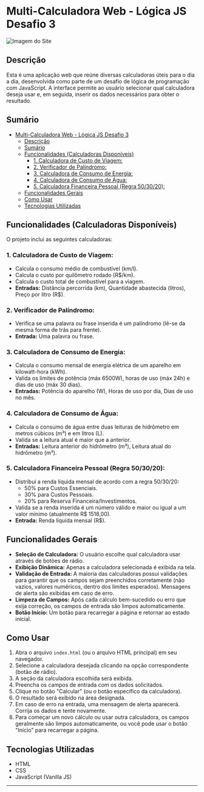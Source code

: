 # Multi-Calculadora Web - Lógica JS Desafio 3

![Imagem do Site](./assets/programacao.png)

## Descrição

Esta é uma aplicação web que reúne diversas calculadoras úteis para o dia a dia, desenvolvida como parte de um desafio de lógica de programação com JavaScript. A interface permite ao usuário selecionar qual calculadora deseja usar e, em seguida, inserir os dados necessários para obter o resultado.

## Sumário

- [Multi-Calculadora Web - Lógica JS Desafio 3](#multi-calculadora-web---lógica-js-desafio-3)
  - [Descrição](#descrição)
  - [Sumário](#sumário)
  - [Funcionalidades (Calculadoras Disponíveis)](#funcionalidades-calculadoras-disponíveis)
    - [1. Calculadora de Custo de Viagem:](#1-calculadora-de-custo-de-viagem)
    - [2. Verificador de Palíndromo:](#2-verificador-de-palíndromo)
    - [3. Calculadora de Consumo de Energia:](#3-calculadora-de-consumo-de-energia)
    - [4. Calculadora de Consumo de Água:](#4-calculadora-de-consumo-de-água)
    - [5. Calculadora Financeira Pessoal (Regra 50/30/20):](#5-calculadora-financeira-pessoal-regra-503020)
  - [Funcionalidades Gerais](#funcionalidades-gerais)
  - [Como Usar](#como-usar)
  - [Tecnologias Utilizadas](#tecnologias-utilizadas)

## Funcionalidades (Calculadoras Disponíveis)

O projeto inclui as seguintes calculadoras:

### 1. Calculadora de Custo de Viagem:
*   Calcula o consumo médio de combustível (km/l).
*   Calcula o custo por quilômetro rodado (R$/km).
*   Calcula o custo total de combustível para a viagem.
*   **Entradas:** Distância percorrida (km), Quantidade abastecida (litros), Preço por litro (R$).

### 2. Verificador de Palíndromo:
*   Verifica se uma palavra ou frase inserida é um palíndromo (lê-se da mesma forma de trás para frente).
*   **Entrada:** Uma palavra ou frase.

### 3. Calculadora de Consumo de Energia:
*   Calcula o consumo mensal de energia elétrica de um aparelho em kilowatt-hora (kWh).
*   Valida os limites de potência (máx 6500W), horas de uso (máx 24h) e dias de uso (máx 30 dias).
*   **Entradas:** Potência do aparelho (W), Horas de uso por dia, Dias de uso no mês.

### 4. Calculadora de Consumo de Água:
*   Calcula o consumo de água entre duas leituras de hidrômetro em metros cúbicos (m³) e em litros (L).
*   Valida se a leitura atual é maior que a anterior.
*   **Entradas:** Leitura anterior do hidrômetro (m³), Leitura atual do hidrômetro (m³).

### 5. Calculadora Financeira Pessoal (Regra 50/30/20):
*   Distribui a renda líquida mensal de acordo com a regra 50/30/20:
    *   50% para Custos Essenciais.
    *   30% para Custos Pessoais.
    *   20% para Reserva Financeira/Investimentos.
*   Valida se a renda inserida é um número válido e maior ou igual a um valor mínimo (atualmente R$ 1518,00).
*   **Entrada:** Renda líquida mensal (R$).

## Funcionalidades Gerais

*   **Seleção de Calculadora:** O usuário escolhe qual calculadora usar através de botões de rádio.
*   **Exibição Dinâmica:** Apenas a calculadora selecionada é exibida na tela.
*   **Validação de Entrada:** A maioria das calculadoras possui validações para garantir que os campos sejam preenchidos corretamente (não vazios, valores numéricos, dentro dos limites esperados). Mensagens de alerta são exibidas em caso de erro.
*   **Limpeza de Campos:** Após cada cálculo bem-sucedido ou erro que exija correção, os campos de entrada são limpos automaticamente.
*   **Botão Início:** Um botão para recarregar a página e retornar ao estado inicial.

## Como Usar

1.  Abra o arquivo `index.html` (ou o arquivo HTML principal) em seu navegador.
2.  Selecione a calculadora desejada clicando na opção correspondente (botão de rádio).
3.  A seção da calculadora escolhida será exibida.
4.  Preencha os campos de entrada com os dados solicitados.
5.  Clique no botão "Calcular" (ou o botão específico da calculadora).
6.  O resultado será exibido na área designada.
7.  Em caso de erro na entrada, uma mensagem de alerta aparecerá. Corrija os dados e tente novamente.
8.  Para começar um novo cálculo ou usar outra calculadora, os campos geralmente são limpos automaticamente, ou você pode usar o botão "Início" para recarregar a página.

## Tecnologias Utilizadas

*   HTML
*   CSS
*   JavaScript (Vanilla JS)

---
